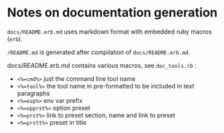 # Notes on documentation generation

`docs/README.erb.md` uses markdown format with embedded ruby macros (`erb`).

`/README.md` is generated after compilation of `docs/README.erb.md`.

docs/README.erb.md contains various macros, see `doc_tools.rb` :

* `<%=cmd%>` just the command line tool name
* `<%=tool%>` the tool name in pre-formatted to be included in text paragraphs
* `<%=evp%>` env var prefix
* `<%=opprst%>` option preset
* `<%=prst%>` link to preset section, name and link to preset
* `<%=prstt%>` preset in title
